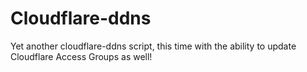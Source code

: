 # Cloudflare-ddns
Yet another cloudflare-ddns script, this time with the ability to update Cloudflare Access Groups as well!
